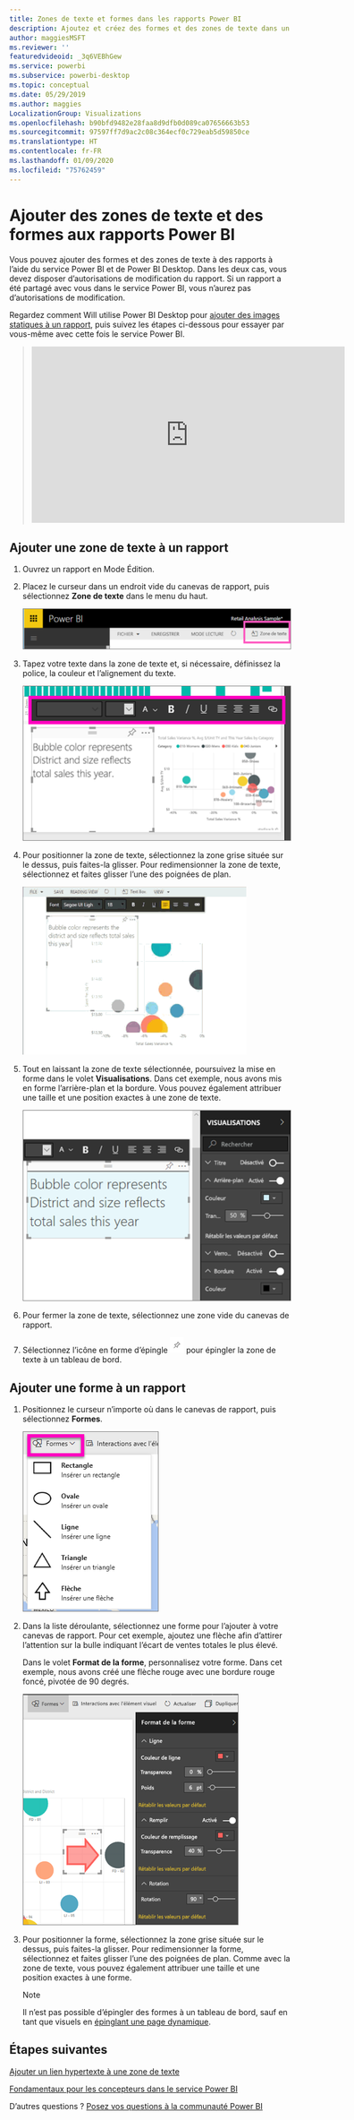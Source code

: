 ```yaml
---
title: Zones de texte et formes dans les rapports Power BI
description: Ajoutez et créez des formes et des zones de texte dans un rapport à l’aide du service Microsoft Power BI.
author: maggiesMSFT
ms.reviewer: ''
featuredvideoid: _3q6VEBhGew
ms.service: powerbi
ms.subservice: powerbi-desktop
ms.topic: conceptual
ms.date: 05/29/2019
ms.author: maggies
LocalizationGroup: Visualizations
ms.openlocfilehash: b90bfd9482e28faa8d9dfb0d089ca07656663b53
ms.sourcegitcommit: 97597ff7d9ac2c08c364ecf0c729eab5d59850ce
ms.translationtype: HT
ms.contentlocale: fr-FR
ms.lasthandoff: 01/09/2020
ms.locfileid: "75762459"
---
```

# <a name="add-text-boxes-and-shapes-to-power-bi-reports"></a>Ajouter des zones de texte et des formes aux rapports Power BI
Vous pouvez ajouter des formes et des zones de texte à des rapports à l’aide du service Power BI et de Power BI Desktop. Dans les deux cas, vous devez disposer d’autorisations de modification du rapport. Si un rapport a été partagé avec vous dans le service Power BI, vous n’aurez pas d’autorisations de modification. 

Regardez comment Will utilise Power BI Desktop pour [ajouter des images statiques à un rapport](/learn/modules/visuals-in-power-bi/12-formatting), puis suivez les étapes ci-dessous pour essayer par vous-même avec cette fois le service Power BI.
> 
> <iframe width="560" height="315" src="https://www.youtube.com/embed/_3q6VEBhGew" frameborder="0" allowfullscreen></iframe>
> 

## <a name="add-a-text-box-to-a-report"></a>Ajouter une zone de texte à un rapport
1. Ouvrez un rapport en Mode Édition.

2. Placez le curseur dans un endroit vide du canevas de rapport, puis sélectionnez **Zone de texte** dans le menu du haut.
   
   ![Sélectionner Zone de texte](media/power-bi-reports-add-text-and-shapes/pbi_textbox.png)
3. Tapez votre texte dans la zone de texte et, si nécessaire, définissez la police, la couleur et l’alignement du texte. 
   
   ![Entrer du texte](media/power-bi-reports-add-text-and-shapes/pbi_textbox2new.png)
4. Pour positionner la zone de texte, sélectionnez la zone grise située sur le dessus, puis faites-la glisser. Pour redimensionner la zone de texte, sélectionnez et faites glisser l’une des poignées de plan. 
   
   ![Positionner la zone de texte](media/power-bi-reports-add-text-and-shapes/textboxsmaller.gif)

5. Tout en laissant la zone de texte sélectionnée, poursuivez la mise en forme dans le volet **Visualisations**. Dans cet exemple, nous avons mis en forme l’arrière-plan et la bordure. Vous pouvez également attribuer une taille et une position exactes à une zone de texte.  

   ![Mise en forme de la zone de texte](media/power-bi-reports-add-text-and-shapes/power-bi-borders.png)

6. Pour fermer la zone de texte, sélectionnez une zone vide du canevas de rapport. 

7. Sélectionnez l’icône en forme d’épingle  ![Icône Épingler](media/power-bi-reports-add-text-and-shapes/pbi_pintile.png) pour épingler la zone de texte à un tableau de bord. 

## <a name="add-a-shape-to-a-report"></a>Ajouter une forme à un rapport
1. Positionnez le curseur n’importe où dans le canevas de rapport, puis sélectionnez **Formes**.
   
   ![Sélectionner les formes](media/power-bi-reports-add-text-and-shapes/power-bi-shapes.png)
2. Dans la liste déroulante, sélectionnez une forme pour l’ajouter à votre canevas de rapport. Pour cet exemple, ajoutez une flèche afin d’attirer l’attention sur la bulle indiquant l’écart de ventes totales le plus élevé. 
   
   Dans le volet **Format de la forme**, personnalisez votre forme. Dans cet exemple, nous avons créé une flèche rouge avec une bordure rouge foncé, pivotée de 90 degrés.
   
   ![Personnaliser la forme](media/power-bi-reports-add-text-and-shapes/power-bi-arrrow.png)
3. Pour positionner la forme, sélectionnez la zone grise située sur le dessus, puis faites-la glisser. Pour redimensionner la forme, sélectionnez et faites glisser l’une des poignées de plan. Comme avec la zone de texte, vous pouvez également attribuer une taille et une position exactes à une forme.

   > [!NOTE]
   > Il n’est pas possible d’épingler des formes à un tableau de bord, sauf en tant que visuels en [épinglant une page dynamique](service-dashboard-pin-live-tile-from-report.md). 
   > 
   > 

## <a name="next-steps"></a>Étapes suivantes
[Ajouter un lien hypertexte à une zone de texte](service-add-hyperlink-to-text-box.md)

[Fondamentaux pour les concepteurs dans le service Power BI](service-basic-concepts.md)

D’autres questions ? [Posez vos questions à la communauté Power BI](https://community.powerbi.com/)

